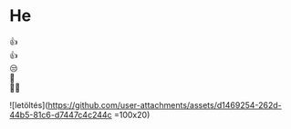 # He 
👍  
👍  
😒  
🤣  
🤦‍♀️  


![letöltés](https://github.com/user-attachments/assets/d1469254-262d-44b5-81c6-d7447c4c244c =100x20)
